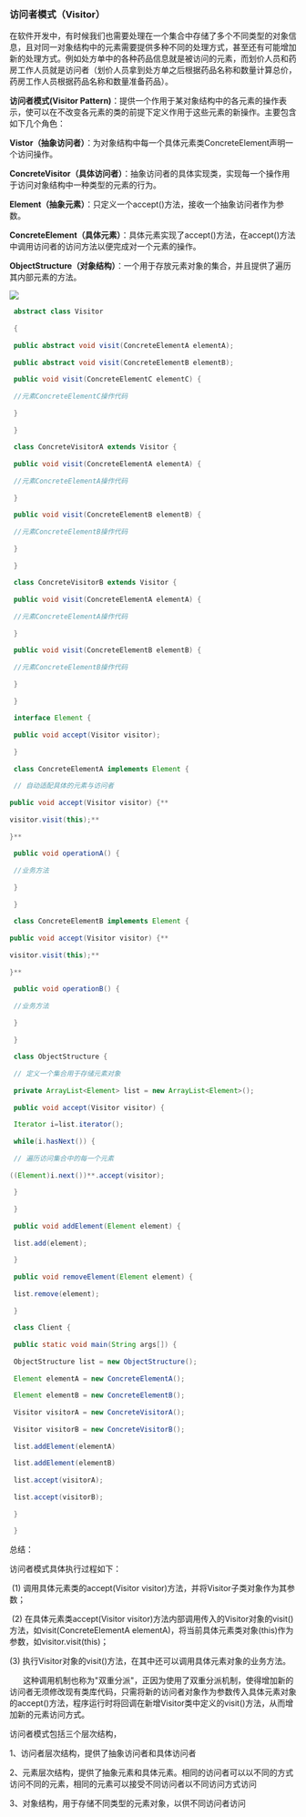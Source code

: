 ### 访问者模式（Visitor）

在软件开发中，有时候我们也需要处理在一个集合中存储了多个不同类型的对象信息，且对同一对象结构中的元素需要提供多种不同的处理方式，甚至还有可能增加新的处理方式。例如处方单中的各种药品信息就是被访问的元素，而划价人员和药房工作人员就是访问者（划价人员拿到处方单之后根据药品名称和数量计算总价，药房工作人员根据药品名称和数量准备药品）。

**访问者模式(Visitor Pattern)**：提供一个作用于某对象结构中的各元素的操作表示，使可以在不改变各元素的类的前提下定义作用于这些元素的新操作。主要包含如下几个角色：

**Vistor（抽象访问者）**：为对象结构中每一个具体元素类ConcreteElement声明一个访问操作。

**ConcreteVisitor（具体访问者）**：抽象访问者的具体实现类，实现每一个操作用于访问对象结构中一种类型的元素的行为。

**Element（抽象元素）**：只定义一个accept()方法，接收一个抽象访问者作为参数。

**ConcreteElement（具体元素）**：具体元素实现了accept()方法，在accept()方法中调用访问者的访问方法以便完成对一个元素的操作。

**ObjectStructure（对象结构）**：一个用于存放元素对象的集合，并且提供了遍历其内部元素的方法。

![](assets/image41.gif)

```java
 abstract class Visitor
 
 { 
 
 public abstract void visit(ConcreteElementA elementA);
 
 public abstract void visit(ConcreteElementB elementB);
 
 public void visit(ConcreteElementC elementC) {
 
 //元素ConcreteElementC操作代码
 
 } 
 
 } 
 
 class ConcreteVisitorA extends Visitor {
 
 public void visit(ConcreteElementA elementA) {
 
 //元素ConcreteElementA操作代码
 
 } 
 
 public void visit(ConcreteElementB elementB) {
 
 //元素ConcreteElementB操作代码
 
 } 
 
 } 
 
 class ConcreteVisitorB extends Visitor {
 
 public void visit(ConcreteElementA elementA) {
 
 //元素ConcreteElementA操作代码
 
 } 
 
 public void visit(ConcreteElementB elementB) {
 
 //元素ConcreteElementB操作代码
 
 } 
 
 } 
 
 interface Element { 
 
 public void accept(Visitor visitor);
 
 } 
 
 class ConcreteElementA implements Element { 
 
 // 自动适配具体的元素与访问者 
 
public void accept(Visitor visitor) {** 
 
visitor.visit(this);**
 
}** 
 
 public void operationA() {
 
 //业务方法
 
 } 
 
 } 
 
 class ConcreteElementB implements Element { 
 
public void accept(Visitor visitor) {** 
 
visitor.visit(this);**
 
}** 
 
 public void operationB() {
 
 //业务方法
 
 } 
 
 } 
 
 class ObjectStructure { 
 
 // 定义一个集合用于存储元素对象 
 
 private ArrayList<Element> list = new ArrayList<Element>(); 
 
 public void accept(Visitor visitor) { 
 
 Iterator i=list.iterator(); 
 
 while(i.hasNext()) {
 
 // 遍历访问集合中的每一个元素 
 
((Element)i.next())**.accept(visitor);
 
 } 
 
 } 
 
 public void addElement(Element element) { 
 
 list.add(element);
 
 } 
 
 public void removeElement(Element element) {
 
 list.remove(element); 
 
 } 
 
 class Client {
 
 public static void main(String args[]) {
 
 ObjectStructure list = new ObjectStructure(); 
 
 Element elementA = new ConcreteElementA();
 
 Element elementB = new ConcreteElementB();
 
 Visitor visitorA = new ConcreteVisitorA();
 
 Visitor visitorB = new ConcreteVisitorB();
 
 list.addElement(elementA) 
 
 list.addElement(elementB) 
 
 list.accept(visitorA);
 
 list.accept(visitorB);
 
 } 
 
 } 
```

总结：

访问者模式具体执行过程如下：

 (1) 调用具体元素类的accept(Visitor visitor)方法，并将Visitor子类对象作为其参数；

 (2) 在具体元素类accept(Visitor visitor)方法内部调用传入的Visitor对象的visit()方法，如visit(ConcreteElementA elementA)，将当前具体元素类对象(this)作为参数，如visitor.visit(this)；

(3) 执行Visitor对象的visit()方法，在其中还可以调用具体元素对象的业务方法。

      这种调用机制也称为"双重分派"，正因为使用了双重分派机制，使得增加新的访问者无须修改现有类库代码，只需将新的访问者对象作为参数传入具体元素对象的accept()方法，程序运行时将回调在新增Visitor类中定义的visit()方法，从而增加新的元素访问方式。

访问者模式包括三个层次结构，

1、访问者层次结构，提供了抽象访问者和具体访问者

2、元素层次结构，提供了抽象元素和具体元素。相同的访问者可以以不同的方式访问不同的元素，相同的元素可以接受不同访问者以不同访问方式访问

3、对象结构，用于存储不同类型的元素对象，以供不同访问者访问